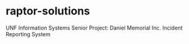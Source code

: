 # raptor-solutions
UNF Information Systems Senior Project: Daniel Memorial Inc. Incident Reporting System
